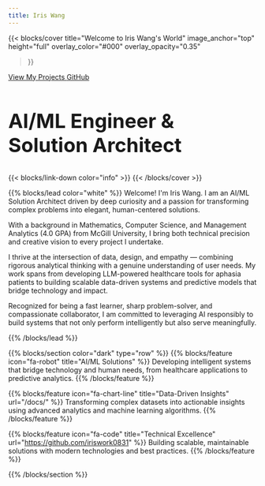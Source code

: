 ```yaml
---
title: Iris Wang
---
```


{{< blocks/cover 
    title="Welcome to Iris Wang's World" 
    image_anchor="top" 
    height="full"
    overlay_color="#000"
    overlay_opacity="0.35"
>}}




<a class="btn btn-lg btn-primary me-3 mb-4" href="/docs/">
  View My Projects <i class="fas fa-arrow-alt-circle-right ms-2"></i>
</a>
<a class="btn btn-lg btn-secondary me-3 mb-4" href="https://github.com/iriswork0831">
  GitHub <i class="fab fa-github ms-2 "></i>
</a>
<h2 class="mt-5" style="font-size: 2.5rem; font-weight: bold;">AI/ML Engineer & Solution Architect</h2>
{{< blocks/link-down color="info" >}}
{{< /blocks/cover >}}



{{% blocks/lead color="white" %}}
Welcome! I'm Iris Wang. I am an AI/ML Solution Architect driven by deep curiosity and a passion for transforming complex problems into elegant, human-centered solutions. 

With a background in Mathematics, Computer Science, and Management Analytics (4.0 GPA) from McGill University, I bring both technical precision and creative vision to every project I undertake.

I thrive at the intersection of data, design, and empathy — combining rigorous analytical thinking with a genuine understanding of user needs. My work spans from developing LLM-powered healthcare tools for aphasia patients to building scalable data-driven systems and predictive models that bridge technology and impact.

Recognized for being a fast learner, sharp problem-solver, and compassionate collaborator, I am committed to leveraging AI responsibly to build systems that not only perform intelligently but also serve meaningfully.

{{% /blocks/lead %}}


{{% blocks/section color="dark" type="row" %}}
{{% blocks/feature icon="fa-robot" title="AI/ML Solutions" %}}
Developing intelligent systems that bridge technology and human needs, from healthcare applications to predictive analytics.
{{% /blocks/feature %}}

{{% blocks/feature icon="fa-chart-line" title="Data-Driven Insights" url="/docs/" %}}
Transforming complex datasets into actionable insights using advanced analytics and machine learning algorithms.
{{% /blocks/feature %}}

{{% blocks/feature icon="fa-code" title="Technical Excellence" url="https://github.com/iriswork0831" %}}
Building scalable, maintainable solutions with modern technologies and best practices.
{{% /blocks/feature %}}

{{% /blocks/section %}}

